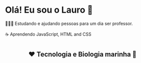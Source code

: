 
# Olá! Eu sou o Lauro 🐬

👨🏻‍🏫 Estudando e ajudando pessoas para um dia ser professor.</br>
</br>
☕ Aprendendo JavaScript, HTML and CSS
</br>
#
## <p align=center> ❤️ Tecnologia e Biologia marinha 🐠

